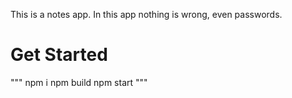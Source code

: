 This is a notes app. In this app nothing is wrong, even passwords. 

# Get Started
"""
npm i
npm build
npm start
"""

